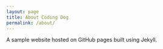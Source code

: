 ```yaml
---
layout: page
title: About Coding Dog
permalink: /about/
---
```


A sample website hosted on GitHub pages built using Jekyll.
